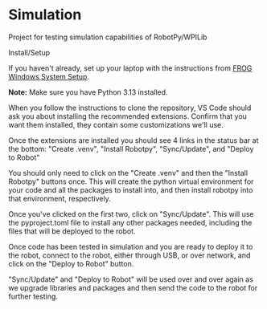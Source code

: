 # Simulation
Project for testing simulation capabilities of RobotPy/WPILib

Install/Setup

If you haven't already, set up your laptop with the instructions from [FROG Windows System Setup](https://frog3160.github.io/setup).

**Note:**  Make sure you have Python 3.13 installed.

When you follow the instructions to clone the repository, VS Code should ask you about installing the recommended extensions.  Confirm that you want them installed, they contain some customizations we'll use.

Once the extensions are installed you should see 4 links in the status bar at the bottom:  "Create .venv", "Install Robotpy", "Sync/Update", and "Deploy to Robot"

You should only need to click on the "Create .venv" and then the "Install Robotpy" buttons once.  This will create the python virtual environment for your code and all the packages to install into, and then install robotpy into that environment, respectively.

Once you've clicked on the first two, click on "Sync/Update".  This will use the pyproject.toml file to install any other packages needed, including the files that will be deployed to the robot.

Once code has been tested in simulation and you are ready to deploy it to the robot, connect to the robot, either through USB, or over network, and click on the "Deploy to Robot" button.

"Sync/Update" and "Deploy to Robot" will be used over and over again as we upgrade libraries and packages and then send the code to the robot for further testing.